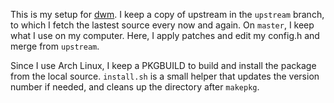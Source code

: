 This is my setup for [dwm](http://dwm.suckless.org). I keep a copy of upstream in the `upstream` branch, to which I fetch the lastest source every now and again. On `master`, I keep what I use on my computer. Here, I apply patches and edit my config.h and merge from `upstream`.

Since I use Arch Linux, I keep a PKGBUILD to build and install the package from the local source. `install.sh` is a small helper that updates the version number if needed, and cleans up the directory after `makepkg`.
